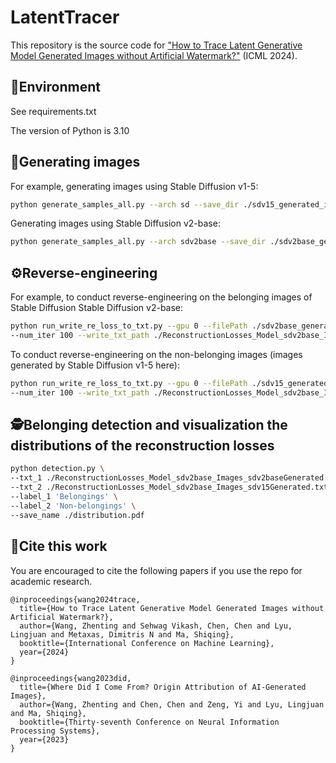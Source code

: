 # LatentTracer

This repository is the source code for ["How to Trace Latent Generative Model Generated Images without Artificial Watermark?"]("https://arxiv.org/pdf/2405.13360") (ICML 2024).

## 🔬Environment
See requirements.txt

The version of Python is 3.10

## 🧰Generating images

For example, generating images using Stable Diffusion v1-5:
```bash
python generate_samples_all.py --arch sd --save_dir ./sdv15_generated_imgs/
```
Generating images using Stable Diffusion v2-base:
```bash
python generate_samples_all.py --arch sdv2base --save_dir ./sdv2base_generated_imgs/
```

## ⚙Reverse-engineering
For example, to conduct reverse-engineering on the belonging images of Stable Diffusion Stable Diffusion v2-base:
```bash
python run_write_re_loss_to_txt.py --gpu 0 --filePath ./sdv2base_generated_imgs/ --model_type sdv2base --lr 0.05 \
--num_iter 100 --write_txt_path ./ReconstructionLosses_Model_sdv2base_Images_sdv2baseGenerated.txt
```

To conduct reverse-engineering on the non-belonging images (images generated by Stable Diffusion v1-5 here):
```bash
python run_write_re_loss_to_txt.py --gpu 0 --filePath ./sdv15_generated_imgs/ --model_type sdv2base --lr 0.05 \
--num_iter 100 --write_txt_path ./ReconstructionLosses_Model_sdv2base_Images_sdv15Generated.txt
```

## 🕵️Belonging detection and visualization the distributions of the reconstruction losses

```bash
python detection.py \
--txt_1 ./ReconstructionLosses_Model_sdv2base_Images_sdv2baseGenerated.txt \
--txt_2 ./ReconstructionLosses_Model_sdv2base_Images_sdv15Generated.txt \
--label_1 'Belongings' \
--label_2 'Non-belongings' \
--save_name ./distribution.pdf
```


## 🤝Cite this work
You are encouraged to cite the following papers if you use the repo for academic research.

```
@inproceedings{wang2024trace,
  title={How to Trace Latent Generative Model Generated Images without Artificial Watermark?},
  author={Wang, Zhenting and Sehwag Vikash, Chen, Chen and Lyu, Lingjuan and Metaxas, Dimitris N and Ma, Shiqing},
  booktitle={International Conference on Machine Learning},
  year={2024}
}
```


```
@inproceedings{wang2023did,
  title={Where Did I Come From? Origin Attribution of AI-Generated Images},
  author={Wang, Zhenting and Chen, Chen and Zeng, Yi and Lyu, Lingjuan and Ma, Shiqing},
  booktitle={Thirty-seventh Conference on Neural Information Processing Systems},
  year={2023}
}
```


